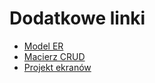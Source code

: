 # Dodatkowe linki

* [Model ER](https://miro.com/app/board/o9J_lL9uIOo=/)
* [Macierz CRUD](https://wutwaw-my.sharepoint.com/:x:/g/personal/01143627_pw_edu_pl/EWBP5IBfqCFLiPvmQnpEDcAB0eGgw4UuIhm6bPNvxlSkyA?e=y4I2hR)
* [Projekt ekranów](https://miro.com/welcomeonboard/SLn3IxMquzxConVpUMeYinhwTCstNizbIMqoJ5DmRT7SJ334ayztDhFYqNAvMOP7)
